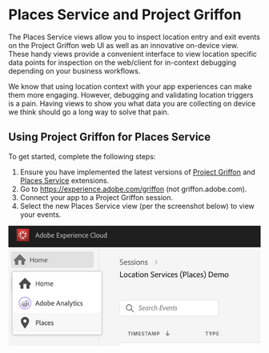 # Places Service and Project Griffon

The Places Service views allow you to inspect location entry and exit events on the Project Griffon web UI as well as an innovative on-device view. These handy views provide a convenient interface to view location specific data points for inspection on the web/client for in-context debugging depending on your business workflows.

We know that using location context with your app experiences can make them more engaging. However, debugging and validating location triggers is a pain. Having views to show you what data you are collecting on device we think should go a long way to solve that pain.

## Using Project Griffon for Places Service

To get started, complete the following steps:

1. Ensure you have implemented the latest versions of [Project Griffon](../set-up-project-griffon.md) and [Places Service](location-service-and-project-griffon.md) extensions.
2. Go to https://experience.adobe.com/griffon \(not griffon.adobe.com\).
3. Connect your app to a Project Griffon session.
4. Select the new Places Service view \(per the screenshot below\) to view your events.

![](../../../.gitbook/assets/screen-shot-2020-01-13-at-8.53.24-pm.png)

